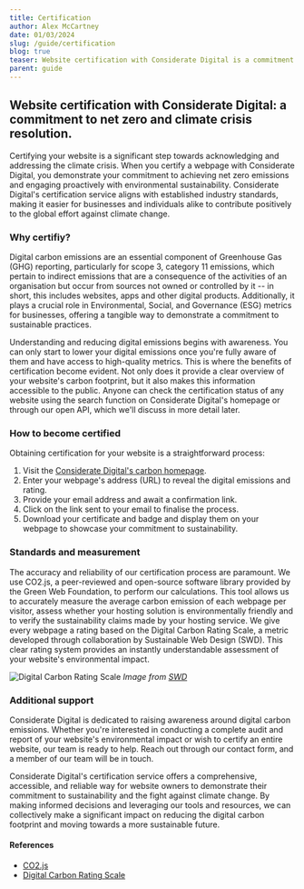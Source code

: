 ```yaml
---
title: Certification
author: Alex McCartney
date: 01/03/2024
slug: /guide/certification
blog: true
teaser: Website certification with Considerate Digital is a commitment to net zero and climate crisis resolution. Certifying your website is a significant step towards acknowledging and addressing the climate crisis. When you certify a webpage with Considerate Digital, you demonstrate your commitment to achieving net zero emissions and engaging proactively with environmental sustainability. Considerate Digital's certification service aligns with established industry standards, making it easier for businesses and individuals alike to contribute positively to the global effort against climate change.
parent: guide
---
```


## Website certification with Considerate Digital: a commitment to net zero and climate crisis resolution.

Certifying your website is a significant step towards acknowledging and addressing the climate crisis. When you certify a webpage with Considerate Digital, you demonstrate your commitment to achieving net zero emissions and engaging proactively with environmental sustainability. Considerate Digital's certification service aligns with established industry standards, making it easier for businesses and individuals alike to contribute positively to the global effort against climate change.

### Why certifiy?

Digital carbon emissions are an essential component of Greenhouse Gas (GHG) reporting, particularly for scope 3, category 11 emissions, which pertain to indirect emissions that are a consequence of the activities of an organisation but occur from sources not owned or controlled by it -- in short, this includes websites, apps and other digital products. Additionally, it plays a crucial role in Environmental, Social, and Governance (ESG) metrics for businesses, offering a tangible way to demonstrate a commitment to sustainable practices.

Understanding and reducing digital emissions begins with awareness. You can only start to lower your digital emissions once you're fully aware of them and have access to high-quality metrics. This is where the benefits of certification become evident. Not only does it provide a clear overview of your website's carbon footprint, but it also makes this information accessible to the public. Anyone can check the certification status of any website using the search function on Considerate Digital's homepage or through our open API, which we'll discuss in more detail later.

### How to become certified

Obtaining certification for your website is a straightforward process:

1. Visit the [Considerate Digital's carbon homepage](/).
2. Enter your webpage's address (URL) to reveal the digital emissions and rating.
3. Provide your email address and await a confirmation link.
4. Click on the link sent to your email to finalise the process.
5. Download your certificate and badge and display them on your webpage to showcase your commitment to sustainability.

### Standards and measurement

The accuracy and reliability of our certification process are paramount. We use CO2.js, a peer-reviewed and open-source software library provided by the Green Web Foundation, to perform our calculations. This tool allows us to accurately measure the average carbon emission of each webpage per visitor, assess whether your hosting solution is environmentally friendly and to verify the sustainability claims made by your hosting service. We give every webpage a rating based on the Digital Carbon Rating Scale, a metric developed through collaboration by Sustainable Web Design (SWD). This clear rating system provides an instantly understandable assessment of your website's environmental impact.

![Digital Carbon Rating Scale](/images/carbon_rating_graph.png)
_Image from [SWD](https://sustainablewebdesign.org/digital-carbon-ratings/)_

### Additional support

Considerate Digital is dedicated to raising awareness around digital carbon emissions. Whether you're interested in conducting a complete audit and report of your website's environmental impact or wish to certify an entire website, our team is ready to help. Reach out through our contact form, and a member of our team will be in touch.

Considerate Digital's certification service offers a comprehensive, accessible, and reliable way for website owners to demonstrate their commitment to sustainability and the fight against climate change. By making informed decisions and leveraging our tools and resources, we can collectively make a significant impact on reducing the digital carbon footprint and moving towards a more sustainable future.

#### References

- [CO2.js](https://developers.thegreenwebfoundation.org/co2js/overview/)
- [Digital Carbon Rating Scale](https://sustainablewebdesign.org/digital-carbon-ratings/)
